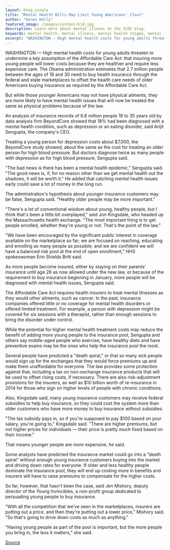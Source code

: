 ```yaml
---
layout: blog_single
title: "Mental Health Bills May Limit Young Americans' Clout"
author: "Karen Kelly"
featured_image: /images/content/kid.jpg
description: Learn more about mental illness on the ICOS blog.
keywords: mental health, mental illness, mental health stigma, mental illness stigma, mental health problems, Alexandria, Mechanicsville, Norfolk, Richmond
excerpt: "WASHINGTON — High mental health costs for young adults threaten to undermine a key assumption of the Affordable Care Act: that insuring more young people will lower costs because they are healthier and require less expensive care.  The Obama administration estimates that 2.7 million people between the ages of 18 and 30 need to buy health insurance through the federal and state marketplaces to offset the health care needs of older Americans buying insurance as required by the Affordable Care Act."
---
```


WASHINGTON — High mental health costs for young adults threaten to undermine a key assumption of the Affordable Care Act: that insuring more young people will lower costs because they are healthier and require less expensive care.  The Obama administration estimates that 2.7 million people between the ages of 18 and 30 need to buy health insurance through the federal and state marketplaces to offset the health care needs of older Americans buying insurance as required by the Affordable Care Act.


But while those younger Americans may not have physical ailments, they are more likely to have mental health issues that will now be treated the same as physical problems because of the law.


An analysis of insurance records of 6.8 million people 18 to 35 years old by data analysis firm BeyondCore showed that 18% had been diagnosed with a mental health condition, such as depression or an eating disorder, said Arijit Sengupta, the company's CEO.


Treating a young person for depression costs about $7,000, the BeyondCore study showed, about the same as the cost for treating an older person for high blood pressure. But doctors diagnose twice as many people with depression as for high blood pressure, Sengupta said.


"The bad news is there has been a mental health epidemic," Sengupta said. "The good news is, if, for no reason other than we get mental health out the shadows, it will be worth it." He added that catching mental health issues early could save a lot of money in the long run.


The administration's hypothesis about younger insurance customers may be false, Sengupta said. "Healthy older people may be more important."


"There's a lot of conventional wisdom about young, healthy people, but I think that's been a little bit overplayed," said Jon Kingsdale, who headed up the Massachusetts health exchange. "The most important thing is to get people enrolled, whether they're young or not. That's the point of the law."


"We have been encouraged by the significant public interest in coverage available on the marketplace so far; we are focused on reaching, educating and enrolling as many people as possible; and we are confident we will have a balanced risk pool at the end of open enrollment," HHS spokeswoman Erin Shields Britt said.


As more people become insured, either by staying on their parents' insurance until age 26 as now allowed under the new law, or because of the requirement to buy insurance beginning in January, more people will be diagnosed with mental health issues, Sengupta said.


The Affordable Care Act requires health insurers to treat mental illnesses as they would other ailments, such as cancer. In the past, insurance companies offered little or no coverage for mental health disorders or offered limited treatment. For example, a person with depression might be covered for six sessions with a therapist, rather than enough sessions to bring the disorder under control.


While the potential for higher mental health treatment costs may reduce the benefit of adding more young people to the insurance pool, Sengupta and others say middle-aged people who exercise, have healthy diets and have preventive exams may be the ones who help the insurance pool the most.


Several people have predicted a "death spiral," or that so many sick people would sign up for the exchanges that they would force premiums up and make them unaffordable for everyone. The law provides some protection against that, including a tax on non-exchange insurance products that will be used to offset rising costs, if necessary. There are also risk-adjustment provisions for the insurers, as well as $10 billion worth of re-insurance in 2014 for those who sign on higher levels of people with chronic conditions.


Also, Kingsdale said, many young insurance customers may receive federal subsidies to help buy insurance, so they could cost the system more than older customers who have more money to buy insurance without subsidies.


"The tax subsidy pays in, so if you're supposed to pay $100 based on your salary, you're going to," Kingsdale said. "There are higher premiums, but not higher prices for individuals — their price is pretty much fixed based on their income."


That means younger people are more expensive, he said.


Some analysts have predicted the insurance market could go into a "death spiral" without enough young insurance customers buying into the market and driving down rates for everyone. If older and less healthy people dominate the insurance pool, they will end up costing more in benefits and insurers will have to raise premiums to compensate for the higher costs.


So far, however, that hasn't been the case, said Jen Mishory, deputy director of the Young Invincibles, a non-profit group dedicated to persuading young people to buy insurance.


"With all the competition that we've seen in the marketplaces, insurers are putting out a price, and then they're putting out a lower price," Mishory said. "So that's going to drive down costs as much as anything."


"Having young people as part of the pool is important, but the more people you bring in, the less it matters," she said.


[Source](http://www.usatoday.com/story/news/nation/2013/11/06/aca-young-and-healthy-premiums-mental-health/3326533/)